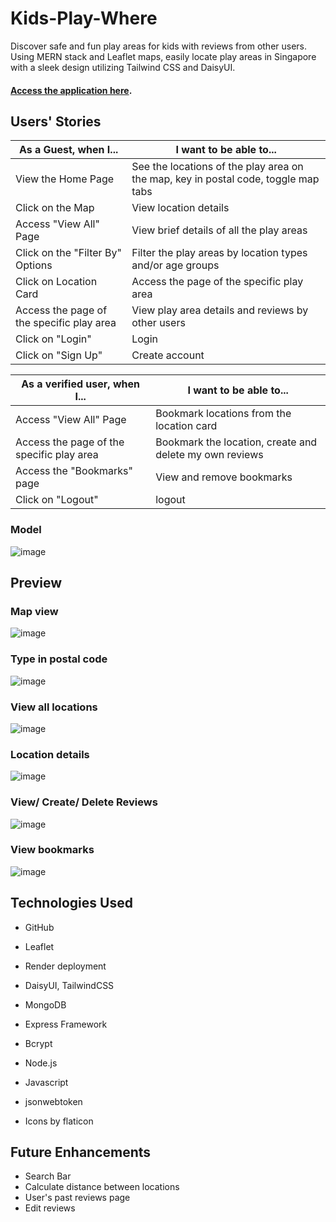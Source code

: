 # Kids-Play-Where

Discover safe and fun play areas for kids with reviews from other users. Using MERN stack and Leaflet maps, easily locate play areas in Singapore with a sleek design utilizing Tailwind CSS and DaisyUI.

#### <a href="https://kids-play-where.onrender.com/">Access the application here</a>. 


## Users' Stories

| As a Guest, when I... | I want to be able to... | 
| ------------- | ------------- |
| View the Home Page  | See the locations of the play area on the map, key in postal code, toggle map tabs | 
| Click on the Map | View location details  | 
| Access "View All" Page  | View brief details of all the play areas | 
| Click on the "Filter By" Options  | Filter the play areas by location types and/or age groups | 
| Click on Location Card  | Access the page of the specific play area | 
| Access the page of the specific play area  | View play area details and reviews by other users | 
| Click on "Login"  | Login | 
| Click on "Sign Up"  | Create account | 


| As a verified user, when I... | I want to be able to... | 
| ------------- | ------------- |
| Access "View All" Page  | Bookmark locations from the location card | 
| Access the page of the specific play area  | Bookmark the location, create and delete my own reviews | 
| Access the "Bookmarks" page  | View and remove bookmarks | 
| Click on "Logout"  | logout | 


### Model 

![image](https://user-images.githubusercontent.com/114375385/234721419-2ee24e8a-7005-4040-9bb5-0b0e33758b04.png)

## Preview

### Map view
![image](https://user-images.githubusercontent.com/114375385/234723301-811e0c8d-40dc-4942-9ca3-497524b0e675.png)

### Type in postal code
![image](https://user-images.githubusercontent.com/114375385/234723997-6b5fc538-8c48-4525-ad2b-9da1d3fbc73c.png)

### View all locations
![image](https://user-images.githubusercontent.com/114375385/234723542-94c5add5-3f40-46cc-8606-c875d337e812.png)

### Location details
![image](https://user-images.githubusercontent.com/114375385/234723618-21081b12-71fd-416a-ba26-65cc7e9a69fb.png)

### View/ Create/ Delete Reviews
![image](https://user-images.githubusercontent.com/114375385/234723662-f4079e4c-6ef6-49ee-86f3-aac6a3034434.png)

### View bookmarks
![image](https://user-images.githubusercontent.com/114375385/234723874-96e2f768-74c0-4914-b68f-df70ffa7a82b.png)


## Technologies Used
* GitHub 
* Leaflet
* Render deployment
* DaisyUI, TailwindCSS 
* MongoDB 
* Express Framework
* Bcrypt
* Node.js
* Javascript
* jsonwebtoken

* Icons by flaticon


## Future Enhancements
* Search Bar
* Calculate distance between locations
* User's past reviews page
* Edit reviews
